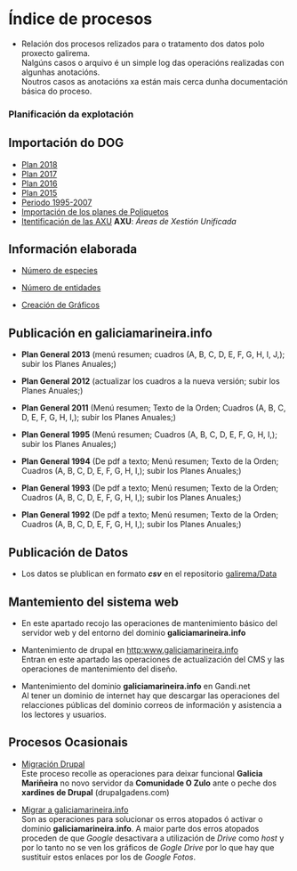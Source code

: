 # Índice de procesos

* Relación dos procesos relizados para o tratamento dos datos polo proxecto galirema.  
Nalgúns casos o arquivo é un simple log das operacións realizadas con algunhas anotacións.  
Noutros casos as anotacións xa están mais cerca dunha documentación básica do proceso.


### Planificación da explotación

## Importación do DOG

* [Plan 2018](plan2018.proc.md)
* [Plan 2017](plan2017.proc.md)
* [Plan 2016](plan2016.proc.md)
* [Plan 2015](plan2015.proc.md)
* [Periodo 1995-2007](planes1995-2007.proc.md)
* [Importación de los planes de Poliquetos](importaPoliquetos.md)
* [Itentificación de las AXU](indicesZonasProduccion.md) __AXU__: _Áreas de Xestión Unificada_


## Información elaborada

* [Número de especies](numespecplan.proc.md)

* [Número de entidades](planeXentidad.md)

* [Creación de Gráficos](crearGraficos.md)


## Publicación en galiciamarineira.info

* __Plan General 2013__ (menú resumen; cuadros (A, B, C, D, E, F, G, H, I, J,); subir los Planes Anuales;)

* __Plan General 2012__ (actualizar los cuadros a la nueva versión; subir los Planes Anuales;)

* __Plan General 2011__ (Menú resumen; Texto de la Orden; Cuadros (A, B, C, D, E, F, G, H, I,); subir los Planes Anuales;)

* __Plan General 1995__ (Menú resumen; Cuadros (A, B, C, D, E, F, G, H, I,); subir los Planes Anuales;)

* __Plan General 1994__ (De pdf a texto; Menú resumen; Texto de la Orden; Cuadros (A, B, C, D, E, F, G, H, I,); subir los Planes Anuales;)

* __Plan General 1993__ (De pdf a texto; Menú resumen; Texto de la Orden; Cuadros (A, B, C, D, E, F, G, H, I,); subir los Planes Anuales;)

* __Plan General 1992__ (De pdf a texto; Menú resumen; Texto de la Orden; Cuadros (A, B, C, D, E, F, G, H, I,); subir los Planes Anuales;)

## Publicación de Datos

* Los datos se plublican en formato ___csv___ en el repositorio [galirema/Data](https://github.com/galirema/galirema/blob/master/Data/ReadmeES.md)


## Mantemiento del sistema web

* En este apartado recojo las operaciones de mantenimiento básico del servidor web y del entorno del dominio __galiciamarineira.info__

* Mantenimiento de drupal en <http:www.galiciamarineira.info>  
Entran en este apartado las operaciones de actualización del CMS y las operaciones de mantenimiento del diseño.

* Mantenimiento del dominio __galiciamarineira.info__ en Gandi.net  
Al tener un dominio de internet hay que descargar las operaciones del relacciones públicas del dominio correos de información y asistencia a los lectores y usuarios.



## Procesos Ocasionais

* [Migración Drupal](migracionDrupal.md)  
Este proceso recolle as operaciones para deixar funcional __Galicia Mariñeira__ no novo servidor da __Comunidade O Zulo__ ante o peche dos __xardines de Drupal__ (drupalgadens.com)

* [Migrar a galiciamarineira.info](migrargaliciamarineira.md)  
Son as operaciones para solucionar os erros atopados ó activar o dominio __galiciamarineira.info__. A maior parte dos erros atopados proceden de que _Google_ desactivara a utilización de _Drive_ como _host_ y por lo tanto no se ven los gráficos de _Gogle Drive_ por lo que hay que sustituir estos enlaces por los de _Google Fotos_. 



 [Gandi.net]: https://www.gandi.net/admin/domaine



